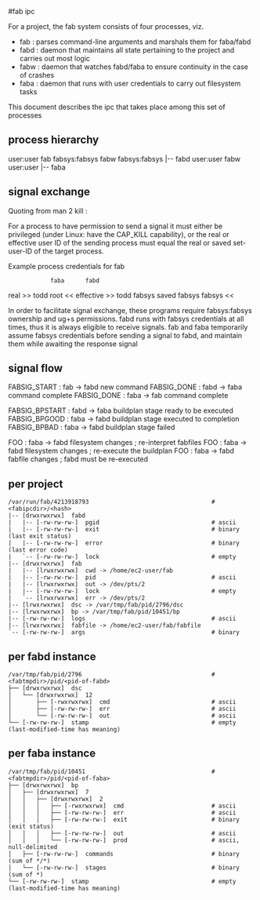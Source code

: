 #fab ipc

For a project, the fab system consists of four processes, viz.

 - fab : parses command-line arguments and marshals them for faba/fabd
 - fabd : daemon that maintains all state pertaining to the project and carries out most logic
 - fabw : daemon that watches fabd/faba to ensure continuity in the case of crashes
 - faba : daemon that runs with user credentials to carry out filesystem tasks

This document describes the ipc that takes place among this set of processes

## process hierarchy
 user:user      fab
 fabsys:fabsys  fabw
 fabsys:fabsys  |-- fabd
 user:user      fabw
 user:user      |-- faba

## signal exchange

Quoting from man 2 kill :

  For a process to have permission to send a signal it must either be
  privileged (under Linux: have the CAP_KILL capability), or the real
  or effective user ID of the sending process must equal the real or
  saved set-user-ID of the target process.

Example process credentials for fab

                faba      fabd
  real       >> todd      root   <<
  effective  >> todd      fabsys
  saved         fabsys    fabsys <<

In order to facilitate signal exchange, these programs require fabsys:fabsys ownership
and ug+s permissions. fabd runs with fabsys credentials at all times, thus it is always
eligible to receive signals. fab and faba temporarily assume fabsys credentials before
sending a signal to fabd, and maintain them while awaiting the response signal

## signal flow
FABSIG_START    : fab -> fabd    new command
FABSIG_DONE     : fabd -> faba   command complete
FABSIG_DONE     : faba -> fab    command complete

FABSIG_BPSTART  : fabd -> faba   buildplan stage ready to be executed
FABSIG_BPGOOD   : faba -> fabd   buildplan stage executed to completion
FABSIG_BPBAD    : faba -> fabd   buildplan stage failed

FOO             : faba -> fabd   filesystem changes ; re-interpret fabfiles
FOO             : faba -> fabd   filesystem changes ; re-execute the buildplan
FOO             : faba -> fabd   fabfile changes ; fabd must be re-executed

## per project
```
/var/run/fab/4213918793                                   # <fabipcdir>/<hash>
|-- [drwxrwxrwx]  fabd
|   |-- [-rw-rw-rw-]  pgid                                # ascii
|   |-- [-rw-rw-rw-]  exit                                # binary (last exit status)
|   |-- [-rw-rw-rw-]  error                               # binary (last error code)
|   `-- [-rw-rw-rw-]  lock                                # empty
|-- [drwxrwxrwx]  fab
|   |-- [lrwxrwxrwx]  cwd -> /home/ec2-user/fab
|   |-- [-rw-rw-rw-]  pid                                 # ascii
|   |-- [lrwxrwxrwx]  out -> /dev/pts/2
|   |-- [-rw-rw-rw-]  lock                                # empty
|   `-- [lrwxrwxrwx]  err -> /dev/pts/2
|-- [lrwxrwxrwx]  dsc -> /var/tmp/fab/pid/2796/dsc
|-- [lrwxrwxrwx]  bp -> /var/tmp/fab/pid/10451/bp
|-- [-rw-rw-rw-]  logs                                    # ascii
|-- [lrwxrwxrwx]  fabfile -> /home/ec2-user/fab/fabfile
`-- [-rw-rw-rw-]  args                                    # binary
```

## per fabd instance
```
/var/tmp/fab/pid/2796                                     # <fabtmpdir>/pid/<pid-of-fabd>
├── [drwxrwxrwx]  dsc
│   └── [drwxrwxrwx]  12
│       ├── [-rwxrwxrwx]  cmd                             # ascii
│       ├── [-rw-rw-rw-]  err                             # ascii
│       └── [-rw-rw-rw-]  out                             # ascii
└── [-rw-rw-rw-]  stamp                                   # empty (last-modified-time has meaning)
```

## per faba instance
```
/var/tmp/fab/pid/10451                                    # <fabtmpdir>/pid/<pid-of-faba>
├── [drwxrwxrwx]  bp
│   ├── [drwxrwxrwx]  7
│   │   ├── [drwxrwxrwx]  2
│   │   │   ├── [-rwxrwxrwx]  cmd                         # ascii
│   │   │   ├── [-rw-rw-rw-]  err                         # ascii
│   │   │   ├── [-rw-rw-rw-]  exit                        # binary (exit status)
│   │   │   ├── [-rw-rw-rw-]  out                         # ascii
│   │   │   └── [-rw-rw-rw-]  prod                        # ascii, null-delimited
│   ├── [-rw-rw-rw-]  commands                            # binary (sum of */*)
│   └── [-rw-rw-rw-]  stages                              # binary (sum of *)
└── [-rw-rw-rw-]  stamp                                   # empty (last-modified-time has meaning)
```
